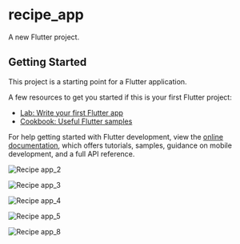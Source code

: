 # recipe_app

A new Flutter project.

## Getting Started

This project is a starting point for a Flutter application.

A few resources to get you started if this is your first Flutter project:

- [Lab: Write your first Flutter app](https://docs.flutter.dev/get-started/codelab)
- [Cookbook: Useful Flutter samples](https://docs.flutter.dev/cookbook)

For help getting started with Flutter development, view the
[online documentation](https://docs.flutter.dev/), which offers tutorials,
samples, guidance on mobile development, and a full API reference.

![Recipe app_2](https://github.com/SkiTLi/Recipe_app_flutter/assets/24299425/fdf9ebb4-fd6a-415d-9a83-b900ba3e282a)

![Recipe app_3](https://github.com/SkiTLi/Recipe_app_flutter/assets/24299425/ead2d091-52ec-4c54-a8a3-e1367a20b33f)

![Recipe app_4](https://github.com/SkiTLi/Recipe_app_flutter/assets/24299425/9d951944-805e-4a26-92f8-255b331f5f73)

![Recipe app_5](https://github.com/SkiTLi/Recipe_app_flutter/assets/24299425/5006c057-f289-46fe-897d-3c4ffabd15dc)

![Recipe app_8](https://github.com/SkiTLi/Recipe_app_flutter/assets/24299425/d135af9b-224c-487a-bc3e-bcf2625da62c)

